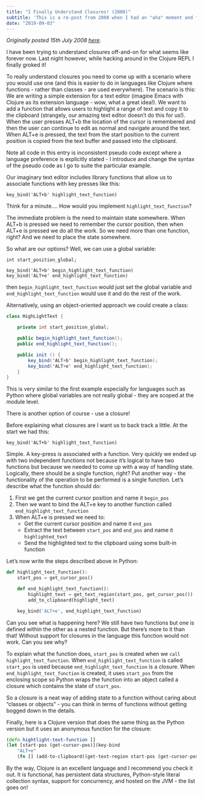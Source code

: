 ```yaml
---
title: "I Finally Understand Closures! (2008)"
subtitle: 'This is a re-post from 2008 when I had an "aha" moment and finally groked closures'
date: "2019-09-03"
---
```


<i>Originally posted 15th July 2008 [here](https://www.reddit.com/r/programming/comments/6rx18/i_finally_understand_closures/)</i>.

I have been trying to understand closures off-and-on for what seems like forever now. Last night however, while hacking around in the Clojure REPL I finally groked it!

To really understand closures you need to come up with a scenario where you would use one (and this is easier to do in languages like Clojure where functions - rather than classes - are used everywhere). The scenario is this: We are writing a simple extension for a text editor (imagine Emacs with Clojure as its extension language - wow, what a great idea!). We want to add a function that allows users to highlight a range of text and copy it to the clipboard (strangely, our amazing text editor doesn’t do this for us!). When the user presses ALT+b the location of the cursor is remembered and then the user can continue to edit as normal and navigate around the text. When ALT+e is pressed, the text from the start position to the current position is copied from the text buffer and passed into the clipboard.

Note all code in this entry is inconsistent pseudo code except where a language preference is explicitly stated - I introduce and change the syntax of the pseudo code as I go to suite the particular example.

Our imaginary text editor includes library functions that allow us to associate functions with key presses like this:

```elisp
key_bind('ALT+b' highlight_text_function)
```

Think for a minute…. How would you implement `highlight_text_function`?

The immediate problem is the need to maintain state somewhere. When ALT+b is pressed we need to remember the cursor position, then when ALT+e is pressed we do all the work. So we need more than one function, right? And we need to place the state somewhere.

So what are our options? Well, we can use a global variable:

```
int start_position_global;

key_bind('ALT+b' begin_highlight_text_function)
key_bind('ALT+e' end_highlight_text_function)
```

then `begin_highlight_text_function` would just set the global variable and `end_highlight_text_function` would use it and do the rest of the work.

Alternatively, using an object-oriented approach we could create a class:

```java
class HighLightText {

    private int start_position_global;

    public begin_highlight_text_function();
    public end_highlight_text_function();

    public init () {
    	key_bind('ALT+b' begin_highlight_text_function);
    	key_bind('ALT+e' end_highlight_text_function);
    }
}
```

This is very similar to the first example especially for languages such as Python where global variables are not really global - they are scoped at the module level.

There is another option of course - use a closure!

Before explaining what closures are I want us to back track a little. At the start we had this:

```
key_bind('ALT+b' highlight_text_function)
```

Simple. A key-press is associated with a function. Very quickly we ended up with two independent functions not because it’s logical to have two functions but because we needed to come up with a way of handling state. Logically, there should be a single function, right? Put another way - the functionality of the operation to be performed is a single function. Let’s describe what the function should do:

1. First we get the current cursor position and name it `begin_pos`
1. Then we want to bind the ALT+e key to another function called `end_highlight_text_function`
1. When ALT+e is pressed we need to:
   - Get the current cursor position and name it `end_pos`
   - Extract the text between `start_pos` and `end_pos` and name it `highlighted_text`
   - Send the highlighted text to the clipboard using some built-in function

Let’s now write the steps described above in Python:

```python
def highlight_text_function():
    start_pos = get_cursor_pos()

    def end_highlight_text_function():
        highlight_text = get_text_region(start_pos, get_cursor_pos())
        add_to_clipboard(highlight_text)

    key_bind('ALT+e', end_highlight_text_function)
```

Can you see what is happening here? We still have two functions but one is defined within the other as a nested function. But there’s more to it than that! Without support for closures in the language this function would not work. Can you see why?

To explain what the function does, `start_pos` is created when we `call highlight_text_function`. When `end_highlight_text_function` is called `start_pos` is used because `end_highlight_text_function` is a closure. When `end_highlight_text_function` is created, it uses `start_pos` from the enclosing scope so Python wraps the function into an object called a closure which contains the state of `start_pos`.

So a closure is a neat way of adding state to a function without caring about “classes or objects” - you can think in terms of functions without getting bogged down in the details.

Finally, here is a Clojure version that does the same thing as the Python version but it uses an anonymous function for the closure:

```clojure
(defn hightlight-text-function []
(let [start-pos (get-cursor-pos)](key-bind
    "ALT+e"
    (fn [] (add-to-clipboard((get-text-region start-pos (get-cursor-pos))))))))
```

By the way, Clojure is an excellent language and I recommend you check it out. It is functional, has persistent data structures, Python-style literal collection syntax, support for concurrency, and hosted on the JVM - the list goes on!
